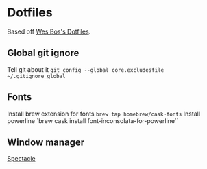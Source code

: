 # Dotfiles

Based off [Wes Bos's Dotfiles](https://github.com/wesbos/dotfiles/).

## Global git ignore

Tell git about it `git config --global core.excludesfile ~/.gitignore_global`

## Fonts

Install brew extension for fonts `brew tap homebrew/cask-fonts`
Install powerline `brew cask install font-inconsolata-for-powerline``

## Window manager

[Spectacle](https://www.spectacleapp.com/)